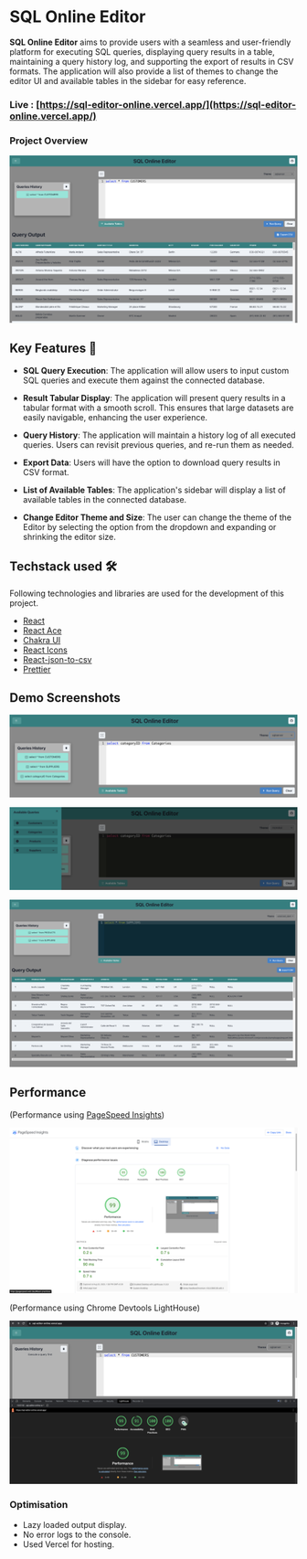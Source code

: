 # SQL Online Editor

**SQL Online Editor** aims to provide users with a seamless and user-friendly platform for executing SQL queries, displaying query results in a table, maintaining a query history log, and supporting the export of results in CSV formats. The application will also provide a list of themes to change the editor UI and available tables in the sidebar for easy reference.

### Live : [https://sql-editor-online.vercel.app/](https://sql-editor-online.vercel.app/)

### Project Overview

![Project Overview](./src/assets/screenshots/overview.png)

## Key Features 📌

- **SQL Query Execution**: The application will allow users to input custom SQL queries and execute them against the connected database.

- **Result Tabular Display**: The application will present query results in a tabular format with a smooth scroll. This ensures that large datasets are easily navigable, enhancing the user experience.

- **Query History**: The application will maintain a history log of all executed queries. Users can revisit previous queries, and re-run them as needed.

- **Export Data**: Users will have the option to download query results in CSV format.

- **List of Available Tables**: The application's sidebar will display a list of available tables in the connected database.

- **Change Editor Theme and Size**: The user can change the theme of the Editor by selecting the option from the dropdown and expanding or shrinking the editor size.

## Techstack used 🛠️

Following technologies and libraries are used for the development of this
project.

- [React](https://react.dev/)
- [React Ace](https://github.com/securingsincity/react-ace)
- [Chakra UI](https://chakra-ui.com/)
- [React Icons](https://react-icons.github.io/react-icons/)
- [React-json-to-csv](https://github.com/coston/react-json-to-csv)
- [Prettier](https://prettier.io/)

## Demo Screenshots

![Query History](./src/assets/screenshots/editor1.png)

![Available tables](./src/assets/screenshots/editor2.png)

![Changed Theme](./src/assets/screenshots/editor3.png)

## Performance

(Performance using [PageSpeed Insights](https://pagespeed.web.dev/))

![Pagespeed](./src/assets/screenshots/Performance1.png)

(Performance using Chrome Devtools LightHouse)

![Chrome Lighthouse](./src/assets/screenshots/Performance2.png)

### Optimisation

- Lazy loaded output display.
- No error logs to the console.
- Used Vercel for hosting.
